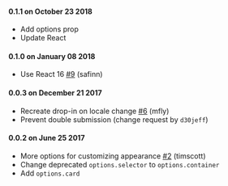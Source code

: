 #### 0.1.1 on October 23 2018

- Add options prop
- Update React

#### 0.1.0 on January 08 2018

- Use React 16 [#9](https://github.com/kovndr/braintree-dropin-react/pull/9) (safinn)

#### 0.0.3 on December 21 2017

- Recreate drop-in on locale change [#6](https://github.com/kovndr/braintree-dropin-react/pull/6) (mfly)
- Prevent double submission (change request by `d30jeff`)

#### 0.0.2 on June 25 2017

- More options for customizing appearance [#2](https://github.com/kovndr/braintree-dropin-react/pull/2) (timscott)
- Change deprecated `options.selector` to `options.container`
- Add `options.card`
